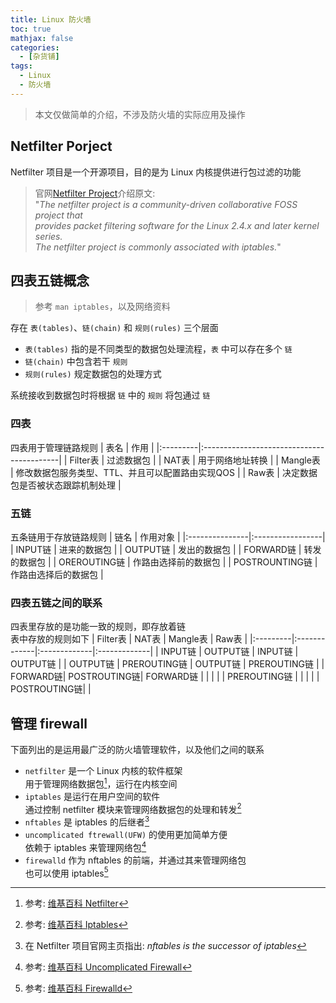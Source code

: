 ```yaml
---
title: Linux 防火墙
toc: true
mathjax: false
categories:
  - [杂货铺]
tags:
  - Linux
  - 防火墙
---
```


> 本文仅做简单的介绍，不涉及防火墙的实际应用及操作

## Netfilter Porject

Netfilter 项目是一个开源项目，目的是为 Linux 内核提供进行包过滤的功能

> 官网[Netfilter Project](https://www.netfilter.org)介绍原文:  
> "*The netfilter project is a community-driven collaborative FOSS project that   
> provides packet filtering software for the Linux 2.4.x and later kernel series.  
> The netfilter project is commonly associated with iptables.*"

## 四表五链概念

> 参考 `man iptables`，以及网络资料

存在 `表(tables)`、`链(chain)` 和 `规则(rules)` 三个层面
- `表(tables)` 指的是不同类型的数据包处理流程，`表` 中可以存在多个 `链`
- `链(chain)` 中包含若干 `规则`
- `规则(rules)` 规定数据包的处理方式

系统接收到数据包时将根据 `链` 中的 `规则` 将包通过 `链`

### **四表**
四表用于管理链路规则
| 表名     | 作用                                       |
|:---------|:------------------------------------------|
| Filter表 | 过滤数据包                                  |
| NAT表    | 用于网络地址转换                             |
| Mangle表 | 修改数据包服务类型、TTL、并且可以配置路由实现QOS |
| Raw表    | 决定数据包是否被状态跟踪机制处理               |

### **五链**
五条链用于存放链路规则
| 链名           | 作用对象           |
|:---------------|:-----------------|
| INPUT链        | 进来的数据包        |
| OUTPUT链       | 发出的数据包        |
| FORWARD链      | 转发的数据包        |
| OREROUTING链   | 作路由选择前的数据包 |
| POSTROUNTING链 | 作路由选择后的数据包 |

### **四表五链之间的联系**
四表里存放的是功能一致的规则，即存放着链  
表中存放的规则如下
| Filter表 |     NAT表    |   Mangle表   |     Raw表    |
|:---------|:-------------|:-------------|:-------------|
| INPUT链  | OUTPUT链     | INPUT链      | OUTPUT链     |
| OUTPUT链 | PREROUTING链 | OUTPUT链     | PREROUTING链 |
| FORWARD链| POSTROUTING链| FORWARD链    |              |
|          |              | PREROUTING链 |              |
|          |              | POSTROUTING链|              |

## 管理 firewall

下面列出的是运用最广泛的防火墙管理软件，以及他们之间的联系
- `netfilter` 是一个 Linux 内核的软件框架  
  用于管理网络数据包[^netfilter]，运行在内核空间
- `iptables` 是运行在用户空间的软件  
  通过控制 netfilter 模块来管理网络数据包的处理和转发[^iptables]
- `nftables` 是 iptables 的后继者[^nftables]
- `uncomplicated ftrewall(UFW)` 的使用更加简单方便  
  依赖于 iptables 来管理网络包[^UFW]
- `firewalld` 作为 nftables 的前端，并通过其来管理网络包  
  也可以使用 iptables[^firewalld]

[^netfilter]: 参考: [维基百科 Netfilter](https://zh.wikipedia.org/wiki/Netfilter)  
[^iptables]: 参考: [维基百科 Iptables](https://zh.wikipedia.org/wiki/Iptables)  
[^nftables]: 在 Netfilter 项目官网主页指出: *nftables is the successor of iptables*  
[^UFW]: 参考: [维基百科 Uncomplicated Firewall](https://en.wikipedia.org/wiki/Uncomplicated_Firewalld)  
[^firewalld]: 参考: [维基百科 Firewalld](https://en.wikipedia.org/wiki/Firewalld)
